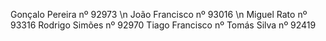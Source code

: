 Gonçalo Pereira nº 92973 \n
João Francisco nº 93016 \n
Miguel Rato nº 93316
Rodrigo Simões nº 92970
Tiago Francisco nº 
Tomás Silva nº 92419
